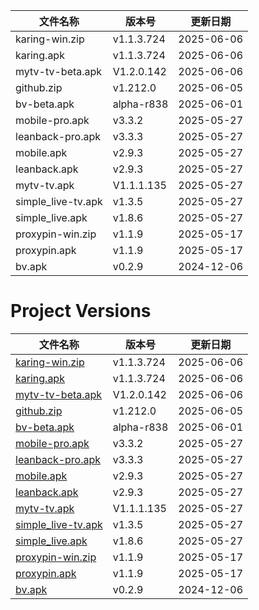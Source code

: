| 文件名称 | 版本号 | 更新日期 |
|----------|--------|----------|
| karing-win.zip | v1.1.3.724 | 2025-06-06 |
| karing.apk | v1.1.3.724 | 2025-06-06 |
| mytv-tv-beta.apk | V1.2.0.142 | 2025-06-06 |
| github.zip | v1.212.0 | 2025-06-05 |
| bv-beta.apk | alpha-r838 | 2025-06-01 |
| mobile-pro.apk | v3.3.2 | 2025-05-27 |
| leanback-pro.apk | v3.3.3 | 2025-05-27 |
| mobile.apk | v2.9.3 | 2025-05-27 |
| leanback.apk | v2.9.3 | 2025-05-27 |
| mytv-tv.apk | V1.1.1.135 | 2025-05-27 |
| simple_live-tv.apk | v1.3.5 | 2025-05-27 |
| simple_live.apk | v1.8.6 | 2025-05-27 |
| proxypin-win.zip | v1.1.9 | 2025-05-17 |
| proxypin.apk | v1.1.9 | 2025-05-17 |
| bv.apk | v0.2.9 | 2024-12-06 |
# Project Versions
<!-- VERSION_TABLE_START -->
| 文件名称 | 版本号 | 更新日期 |
|----------|--------|----------|
| [karing-win.zip](https://github.com/tmxia/iptv/raw/main/apk/karing-win.zip) | v1.1.3.724 | 2025-06-06 |
| [karing.apk](https://github.com/tmxia/iptv/raw/main/apk/karing.apk) | v1.1.3.724 | 2025-06-06 |
| [mytv-tv-beta.apk](https://github.com/tmxia/iptv/raw/main/apk/mytv-tv-beta.apk) | V1.2.0.142 | 2025-06-06 |
| [github.zip](https://github.com/tmxia/iptv/raw/main/apk/github.zip) | v1.212.0 | 2025-06-05 |
| [bv-beta.apk](https://github.com/tmxia/iptv/raw/main/apk/bv-beta.apk) | alpha-r838 | 2025-06-01 |
| [mobile-pro.apk](https://github.com/tmxia/iptv/raw/main/apk/mobile-pro.apk) | v3.3.2 | 2025-05-27 |
| [leanback-pro.apk](https://github.com/tmxia/iptv/raw/main/apk/leanback-pro.apk) | v3.3.3 | 2025-05-27 |
| [mobile.apk](https://github.com/tmxia/iptv/raw/main/apk/mobile.apk) | v2.9.3 | 2025-05-27 |
| [leanback.apk](https://github.com/tmxia/iptv/raw/main/apk/leanback.apk) | v2.9.3 | 2025-05-27 |
| [mytv-tv.apk](https://github.com/tmxia/iptv/raw/main/apk/mytv-tv.apk) | V1.1.1.135 | 2025-05-27 |
| [simple_live-tv.apk](https://github.com/tmxia/iptv/raw/main/apk/simple_live-tv.apk) | v1.3.5 | 2025-05-27 |
| [simple_live.apk](https://github.com/tmxia/iptv/raw/main/apk/simple_live.apk) | v1.8.6 | 2025-05-27 |
| [proxypin-win.zip](https://github.com/tmxia/iptv/raw/main/apk/proxypin-win.zip) | v1.1.9 | 2025-05-17 |
| [proxypin.apk](https://github.com/tmxia/iptv/raw/main/apk/proxypin.apk) | v1.1.9 | 2025-05-17 |
| [bv.apk](https://github.com/tmxia/iptv/raw/main/apk/bv.apk) | v0.2.9 | 2024-12-06 |
<!-- VERSION_TABLE_END -->
